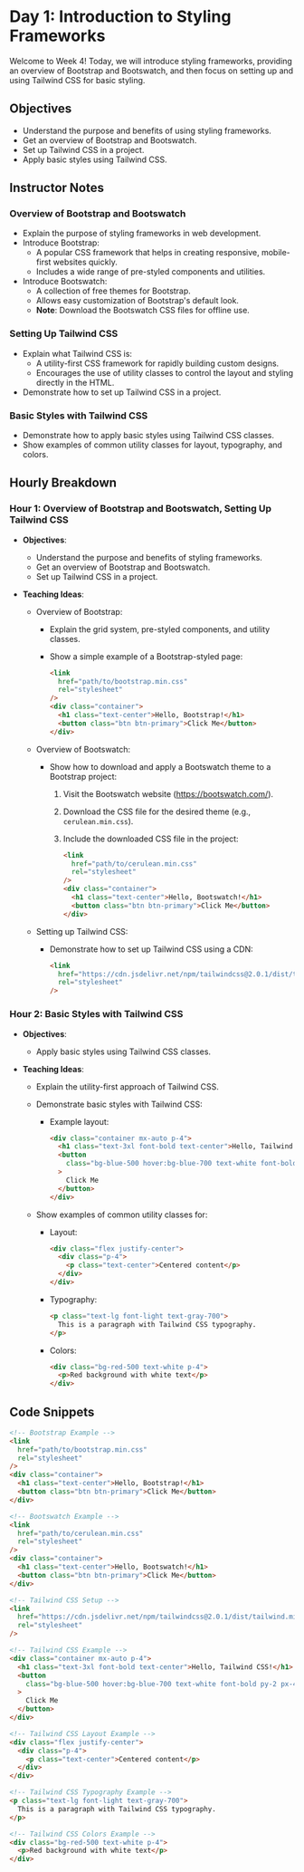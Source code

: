 # Day 1: Introduction to Styling Frameworks

Welcome to Week 4! Today, we will introduce styling frameworks, providing an overview of Bootstrap and Bootswatch, and then focus on setting up and using Tailwind CSS for basic styling.

## Objectives

- Understand the purpose and benefits of using styling frameworks.
- Get an overview of Bootstrap and Bootswatch.
- Set up Tailwind CSS in a project.
- Apply basic styles using Tailwind CSS.

## Instructor Notes

### Overview of Bootstrap and Bootswatch

- Explain the purpose of styling frameworks in web development.
- Introduce Bootstrap:
  - A popular CSS framework that helps in creating responsive, mobile-first websites quickly.
  - Includes a wide range of pre-styled components and utilities.
- Introduce Bootswatch:
  - A collection of free themes for Bootstrap.
  - Allows easy customization of Bootstrap's default look.
  - **Note**: Download the Bootswatch CSS files for offline use.

### Setting Up Tailwind CSS

- Explain what Tailwind CSS is:
  - A utility-first CSS framework for rapidly building custom designs.
  - Encourages the use of utility classes to control the layout and styling directly in the HTML.
- Demonstrate how to set up Tailwind CSS in a project.

### Basic Styles with Tailwind CSS

- Demonstrate how to apply basic styles using Tailwind CSS classes.
- Show examples of common utility classes for layout, typography, and colors.

## Hourly Breakdown

### Hour 1: Overview of Bootstrap and Bootswatch, Setting Up Tailwind CSS

- **Objectives**:
  - Understand the purpose and benefits of styling frameworks.
  - Get an overview of Bootstrap and Bootswatch.
  - Set up Tailwind CSS in a project.
- **Teaching Ideas**:

  - Overview of Bootstrap:

    - Explain the grid system, pre-styled components, and utility classes.
    - Show a simple example of a Bootstrap-styled page:

      ```html
      <link
        href="path/to/bootstrap.min.css"
        rel="stylesheet"
      />
      <div class="container">
        <h1 class="text-center">Hello, Bootstrap!</h1>
        <button class="btn btn-primary">Click Me</button>
      </div>
      ```

  - Overview of Bootswatch:

    - Show how to download and apply a Bootswatch theme to a Bootstrap project:

      1. Visit the Bootswatch website (https://bootswatch.com/).
      2. Download the CSS file for the desired theme (e.g., `cerulean.min.css`).
      3. Include the downloaded CSS file in the project:

         ```html
         <link
           href="path/to/cerulean.min.css"
           rel="stylesheet"
         />
         <div class="container">
           <h1 class="text-center">Hello, Bootswatch!</h1>
           <button class="btn btn-primary">Click Me</button>
         </div>
         ```

  - Setting up Tailwind CSS:

    - Demonstrate how to set up Tailwind CSS using a CDN:

      ```html
      <link
        href="https://cdn.jsdelivr.net/npm/tailwindcss@2.0.1/dist/tailwind.min.css"
        rel="stylesheet"
      />
      ```

### Hour 2: Basic Styles with Tailwind CSS

- **Objectives**:
  - Apply basic styles using Tailwind CSS classes.
- **Teaching Ideas**:

  - Explain the utility-first approach of Tailwind CSS.
  - Demonstrate basic styles with Tailwind CSS:

    - Example layout:

      ```html
      <div class="container mx-auto p-4">
        <h1 class="text-3xl font-bold text-center">Hello, Tailwind CSS!</h1>
        <button
          class="bg-blue-500 hover:bg-blue-700 text-white font-bold py-2 px-4 rounded"
        >
          Click Me
        </button>
      </div>
      ```

  - Show examples of common utility classes for:

    - Layout:

      ```html
      <div class="flex justify-center">
        <div class="p-4">
          <p class="text-center">Centered content</p>
        </div>
      </div>
      ```

    - Typography:

      ```html
      <p class="text-lg font-light text-gray-700">
        This is a paragraph with Tailwind CSS typography.
      </p>
      ```

    - Colors:

      ```html
      <div class="bg-red-500 text-white p-4">
        <p>Red background with white text</p>
      </div>
      ```

## Code Snippets

```html
<!-- Bootstrap Example -->
<link
  href="path/to/bootstrap.min.css"
  rel="stylesheet"
/>
<div class="container">
  <h1 class="text-center">Hello, Bootstrap!</h1>
  <button class="btn btn-primary">Click Me</button>
</div>

<!-- Bootswatch Example -->
<link
  href="path/to/cerulean.min.css"
  rel="stylesheet"
/>
<div class="container">
  <h1 class="text-center">Hello, Bootswatch!</h1>
  <button class="btn btn-primary">Click Me</button>
</div>

<!-- Tailwind CSS Setup -->
<link
  href="https://cdn.jsdelivr.net/npm/tailwindcss@2.0.1/dist/tailwind.min.css"
  rel="stylesheet"
/>

<!-- Tailwind CSS Example -->
<div class="container mx-auto p-4">
  <h1 class="text-3xl font-bold text-center">Hello, Tailwind CSS!</h1>
  <button
    class="bg-blue-500 hover:bg-blue-700 text-white font-bold py-2 px-4 rounded"
  >
    Click Me
  </button>
</div>

<!-- Tailwind CSS Layout Example -->
<div class="flex justify-center">
  <div class="p-4">
    <p class="text-center">Centered content</p>
  </div>
</div>

<!-- Tailwind CSS Typography Example -->
<p class="text-lg font-light text-gray-700">
  This is a paragraph with Tailwind CSS typography.
</p>

<!-- Tailwind CSS Colors Example -->
<div class="bg-red-500 text-white p-4">
  <p>Red background with white text</p>
</div>
```
